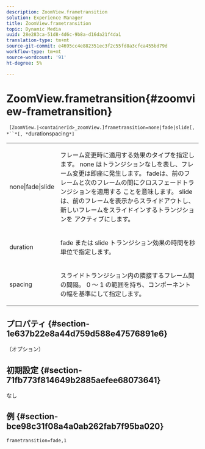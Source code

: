 ```yaml
---
description: ZoomView.frametransition
solution: Experience Manager
title: ZoomView.frametransition
topic: Dynamic Media
uuid: 28e283ca-51d8-4d6c-9b8a-d16da21f4da1
translation-type: tm+mt
source-git-commit: e4695cc4e882351ec3f2c55fd8a3cfca455bd79d
workflow-type: tm+mt
source-wordcount: '91'
ht-degree: 5%

---
```



# ZoomView.frametransition{#zoomview-frametransition}

` [ZoomView.|<containerId>_zoomView.]frametransition=none|fade|slide[, *``*[, *`durationspacing`*]`

<table id="table_D5992FCFF26046079089652B211BB6C5"> 
 <tbody> 
  <tr> 
   <td colname="col1"> <p> <span class="codeph"> none|fade|slide  </span> </p> </td> 
   <td colname="col2"> <p>フレーム変更時に適用する効果のタイプを指定します。 <span class="codeph"> none </span> はトランジションなしを表し、フレーム変更は即座に発生します。<span class="codeph"> fadeは、前のフレームと次のフレームの間にクロスフェードトランジションを適用する </span> ことを意味します。<span class="codeph"> slideは、前のフレームを表示からスライドアウトし、新しいフレームをスライドインするトランジションを </span> アクティブにします。 </p> </td> 
  </tr> 
  <tr> 
   <td colname="col1"> <p> <span class="codeph"> <span class="varname"> duration  </span> </span> </p> </td> 
   <td colname="col2"> <p><span class="codeph"> fade </span>または<span class="codeph"> slide </span>トランジション効果の時間を秒単位で指定します。 </p> </td> 
  </tr> 
  <tr> 
   <td colname="col1"> <p> <span class="codeph"> <span class="varname"> spacing  </span> </span> </p> </td> 
   <td colname="col2"> <p><span class="codeph">スライド</span>トランジション内の隣接するフレーム間の間隔。<span class="codeph"> 0 </span> ～ <span class="codeph"> 1 </span>の範囲を持ち、コンポーネントの幅を基準にして指定します。 </p> </td> 
  </tr> 
 </tbody> 
</table>

## プロパティ {#section-1e637b22e8a44d759d588e47576891e6}

（オプション）

## 初期設定 {#section-71fb773f814649b2885aefee68073641}

なし

## 例 {#section-bce98c31f08a4a0ab262fab7f95ba020}

`frametransition=fade,1`
